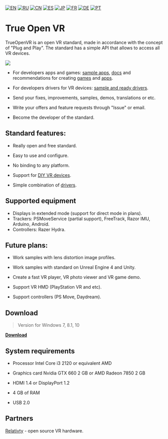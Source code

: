 [![EN](https://user-images.githubusercontent.com/9499881/33184537-7be87e86-d096-11e7-89bb-f3286f752bc6.png)](https://github.com/TrueOpenVR/TrueOpenVR-Core/blob/master/README.md) 
[![RU](https://user-images.githubusercontent.com/9499881/27683795-5b0fbac6-5cd8-11e7-929c-057833e01fb1.png)](https://github.com/TrueOpenVR/TrueOpenVR-Core/blob/master/README.RU.md) 
[![CN](https://user-images.githubusercontent.com/9499881/31012373-978ce414-a522-11e7-9936-387b1c530e2f.png)](https://github.com/TrueOpenVR/TrueOpenVR-Core/blob/master/README.CN.md) 
[![ES](https://user-images.githubusercontent.com/9499881/31012379-9d8f7764-a522-11e7-8bf4-739077369e8b.png)](https://github.com/TrueOpenVR/TrueOpenVR-Core/blob/master/README.ES.md) 
[![JP](https://user-images.githubusercontent.com/9499881/45507863-48e09f00-b7a4-11e8-9750-f5778e187ad6.png)](https://github.com/TrueOpenVR/TrueOpenVR-Core/blob/master/README.JP.md)
[![FR](https://user-images.githubusercontent.com/9499881/31012387-a7b4aaac-a522-11e7-8485-36ce58dc2d4a.png)](https://github.com/TrueOpenVR/TrueOpenVR-Core/blob/master/README.FR.md) 
[![DE](https://user-images.githubusercontent.com/9499881/31012392-ac051326-a522-11e7-9c8c-2186ddf553d0.png)](https://github.com/TrueOpenVR/TrueOpenVR-Core/blob/master/README.DE.md) 
[![PT](https://user-images.githubusercontent.com/9499881/31012384-a1d1b544-a522-11e7-8a13-3cb53450d55c.png)](https://github.com/TrueOpenVR/TrueOpenVR-Core/blob/master/README.PT.md)
# True Open VR
TrueOpenVR is an open VR standard, made in accordance with the concept of "Plug and Play". The standard has a simple API that allows to access all VR devices.

![](https://user-images.githubusercontent.com/9499881/44172191-7aa30f00-a0ed-11e8-80a7-0e85ff71b33c.png)

- For developers apps and games: [sample apps](https://github.com/TrueOpenVR/TrueOpenVR-Samples), [docs](https://github.com/TrueOpenVR/TrueOpenVR-Core/tree/master/Docs) and recommendations for creating [games](https://github.com/TrueOpenVR/TrueOpenVR-Core/blob/master/Docs/EN/Recommendations/Games.md) and [apps](https://github.com/TrueOpenVR/TrueOpenVR-Core/blob/master/Docs/EN/Recommendations/Apps.md).

- For developers drivers for VR devices: [sample and ready drivers](https://github.com/TrueOpenVR/TrueOpenVR-Drivers).

- Send your fixes, improvements, samples, demos, translations or etc.

- Write your offers and feature requests through "Issue" or email.

- Become the developer of the standard.

## Standard features:
- Really open and free standard.

- Easy to use and configure.

- No binding to any platform.

- Support for [DIY VR devices](https://github.com/TrueOpenVR/TrueOpenVR-DIY).

- Simple combination of [drivers](https://github.com/TrueOpenVR/TrueOpenVR-Drivers).

## Supported equipment
- Displays in extended mode (support for direct mode in plans).
- Trackers: PSMoveService (partial support), FreeTrack, Razor IMU, Arduino, Android.
- Controllers: Razer Hydra.

## Future plans:
- Work samples with lens distortion image profiles.

- Work samples with standard on Unreal Engine 4 and Unity.

- Create a fast VR player, VR photo viewer and VR game demo.

- Support VR HMD (PlayStation VR and etc).

- Support controllers (PS Move, Daydream). 

## Download
>Version for Windows 7, 8.1, 10

**[Download](https://github.com/TrueOpenVR/TrueOpenVR-Core/releases)**

## System requirements
* Processor Intel Core i3 2120 or equivalent AMD

* Graphics card Nvidia GTX 660 2 GB or AMD Radeon 7850 2 GB

* HDMI 1.4 or DisplayPort 1.2

* 4 GB of RAM

* USB 2.0

## Partners

[Relativty](https://www.relativty.net) - open source VR hardware.